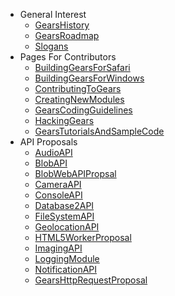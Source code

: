   * General Interest
    * [GearsHistory](GearsHistory.md)
    * [GearsRoadmap](GearsRoadmap.md)
    * [Slogans](Slogans.md)
  * Pages For Contributors
    * [BuildingGearsForSafari](BuildingGearsForSafari.md)
    * [BuildingGearsForWindows](BuildingGearsForWindows.md)
    * [ContributingToGears](ContributingToGears.md)
    * [CreatingNewModules](CreatingNewModules.md)
    * [GearsCodingGuidelines](GearsCodingGuidelines.md)
    * [HackingGears](HackingGears.md)
    * [GearsTutorialsAndSampleCode](GearsTutorialsAndSampleCode.md)
  * API Proposals
    * [AudioAPI](AudioAPI.md)
    * [BlobAPI](BlobAPI.md)
    * [BlobWebAPIPropsal](BlobWebAPIPropsal.md)
    * [CameraAPI](CameraAPI.md)
    * [ConsoleAPI](ConsoleAPI.md)
    * [Database2API](Database2API.md)
    * [FileSystemAPI](FileSystemAPI.md)
    * [GeolocationAPI](GeolocationAPI.md)
    * [HTML5WorkerProposal](HTML5WorkerProposal.md)
    * [ImagingAPI](ImagingAPI.md)
    * [LoggingModule](LoggingModule.md)
    * [NotificationAPI](NotificationAPI.md)
    * [GearsHttpRequestProposal](GearsHttpRequestProposal.md)